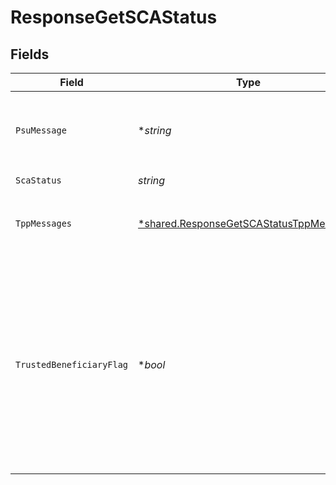 # ResponseGetSCAStatus


## Fields

| Field                                                                                                                                                                                                          | Type                                                                                                                                                                                                           | Required                                                                                                                                                                                                       | Description                                                                                                                                                                                                    | Example                                                                                                                                                                                                        |
| -------------------------------------------------------------------------------------------------------------------------------------------------------------------------------------------------------------- | -------------------------------------------------------------------------------------------------------------------------------------------------------------------------------------------------------------- | -------------------------------------------------------------------------------------------------------------------------------------------------------------------------------------------------------------- | -------------------------------------------------------------------------------------------------------------------------------------------------------------------------------------------------------------- | -------------------------------------------------------------------------------------------------------------------------------------------------------------------------------------------------------------- |
| `PsuMessage`                                                                                                                                                                                                   | **string*                                                                                                                                                                                                      | :heavy_minus_sign:                                                                                                                                                                                             | Texto enviado al TPP a través del HUB para ser mostrado al PSU.                                                                                                                                                | Mensaje de ejemplo                                                                                                                                                                                             |
| `ScaStatus`                                                                                                                                                                                                    | *string*                                                                                                                                                                                                       | :heavy_check_mark:                                                                                                                                                                                             | Estado SCA                                                                                                                                                                                                     |                                                                                                                                                                                                                |
| `TppMessages`                                                                                                                                                                                                  | [*shared.ResponseGetSCAStatusTppMessages](../../models/shared/responsegetscastatustppmessages.md)                                                                                                              | :heavy_minus_sign:                                                                                                                                                                                             | Mensaje para el TPP enviado a través del HUB.                                                                                                                                                                  |                                                                                                                                                                                                                |
| `TrustedBeneficiaryFlag`                                                                                                                                                                                       | **bool*                                                                                                                                                                                                        | :heavy_minus_sign:                                                                                                                                                                                             | Con este flag el ASPSP opcionalmente podría comunicar al TPP que el creditor formaba parte del listado de beneficiarios de confianza. Este atributo solo se contiene en caso de un estado final del scaStatus. |                                                                                                                                                                                                                |